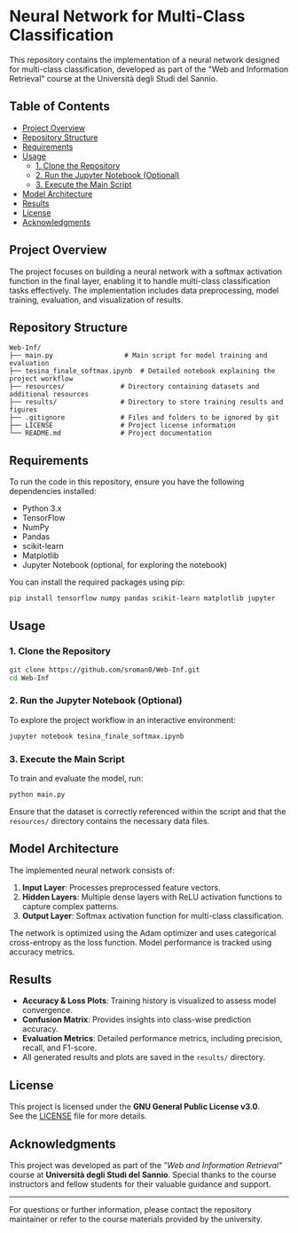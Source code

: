 # Neural Network for Multi-Class Classification

This repository contains the implementation of a neural network designed for multi-class classification, developed as part of the "Web and Information Retrieval" course at the Università degli Studi del Sannio.

## Table of Contents

- [Project Overview](#project-overview)
- [Repository Structure](#repository-structure)
- [Requirements](#requirements)
- [Usage](#usage)
  - [1. Clone the Repository](#1-clone-the-repository)
  - [2. Run the Jupyter Notebook (Optional)](#2-run-the-jupyter-notebook-optional)
  - [3. Execute the Main Script](#3-execute-the-main-script)
- [Model Architecture](#model-architecture)
- [Results](#results)
- [License](#license)
- [Acknowledgments](#acknowledgments)

## Project Overview

The project focuses on building a neural network with a softmax activation function in the final layer, enabling it to handle multi-class classification tasks effectively. The implementation includes data preprocessing, model training, evaluation, and visualization of results.

## Repository Structure

```
Web-Inf/
├── main.py                  # Main script for model training and evaluation
├── tesina_finale_softmax.ipynb  # Detailed notebook explaining the project workflow
├── resources/              # Directory containing datasets and additional resources
├── results/                # Directory to store training results and figures
├── .gitignore              # Files and folders to be ignored by git
├── LICENSE                 # Project license information
└── README.md               # Project documentation
```

## Requirements

To run the code in this repository, ensure you have the following dependencies installed:

- Python 3.x
- TensorFlow
- NumPy
- Pandas
- scikit-learn
- Matplotlib
- Jupyter Notebook (optional, for exploring the notebook)

You can install the required packages using pip:

```bash
pip install tensorflow numpy pandas scikit-learn matplotlib jupyter
```

## Usage

### 1. Clone the Repository

```bash
git clone https://github.com/sroman0/Web-Inf.git
cd Web-Inf
```

### 2. Run the Jupyter Notebook (Optional)

To explore the project workflow in an interactive environment:

```bash
jupyter notebook tesina_finale_softmax.ipynb
```

### 3. Execute the Main Script

To train and evaluate the model, run:

```bash
python main.py
```

Ensure that the dataset is correctly referenced within the script and that the `resources/` directory contains the necessary data files.

## Model Architecture

The implemented neural network consists of:

1. **Input Layer**: Processes preprocessed feature vectors.
2. **Hidden Layers**: Multiple dense layers with ReLU activation functions to capture complex patterns.
3. **Output Layer**: Softmax activation function for multi-class classification.

The network is optimized using the Adam optimizer and uses categorical cross-entropy as the loss function. Model performance is tracked using accuracy metrics.

## Results

- **Accuracy & Loss Plots**: Training history is visualized to assess model convergence.
- **Confusion Matrix**: Provides insights into class-wise prediction accuracy.
- **Evaluation Metrics**: Detailed performance metrics, including precision, recall, and F1-score.
- All generated results and plots are saved in the `results/` directory.

## License

This project is licensed under the **GNU General Public License v3.0**.  
See the [LICENSE](https://github.com/sroman0/Web-Inf/blob/main/LICENSE) file for more details.

## Acknowledgments

This project was developed as part of the *"Web and Information Retrieval"* course at **Università degli Studi del Sannio**. Special thanks to the course instructors and fellow students for their valuable guidance and support.

---

For questions or further information, please contact the repository maintainer or refer to the course materials provided by the university.
